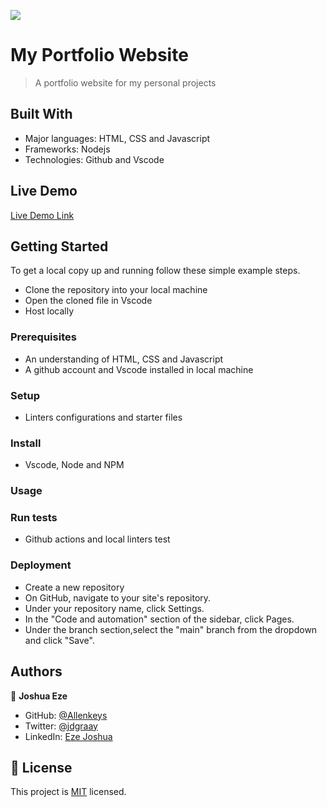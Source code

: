 ![](https://img.shields.io/badge/Microverse-blueviolet)

# My Portfolio Website

> A portfolio website for my personal projects


## Built With

- Major languages: HTML, CSS and Javascript
- Frameworks: Nodejs
- Technologies: Github and Vscode

## Live Demo

[Live Demo Link](https://allenkeys.github.io/portfolio/)


## Getting Started

To get a local copy up and running follow these simple example steps.
 - Clone the repository into your local machine
 - Open the cloned file in Vscode
 - Host locally  

### Prerequisites
  - An understanding of HTML, CSS and Javascript
  - A github account and Vscode installed in local machine

### Setup
  - Linters configurations and starter files
### Install
  - Vscode, Node and NPM
### Usage

### Run tests
  - Github actions and local linters test
### Deployment
  - Create a new repository
  - On GitHub, navigate to your site's repository.
  - Under your repository name, click  Settings.
  - In the "Code and automation" section of the sidebar, click  Pages.
  - Under the branch section,select the "main" branch from the dropdown and click "Save".

## Authors

👤 **Joshua Eze**

- GitHub: [@Allenkeys](https://github.com/Allenkeys)
- Twitter: [@jdgraay](https://twitter.com/jdgraay)
- LinkedIn: [Eze Joshua](https://linkedin.com/in/eze-joshua)



## 📝 License

This project is [MIT](./LICENSE) licensed.
